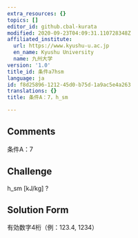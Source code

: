 ```yaml
---
extra_resources: {}
topics: []
editor_id: github.cbal-kurata
modified: 2020-09-23T04:09:31.110728348Z
affiliated_institute:
  url: https://www.kyushu-u.ac.jp
  en_name: Kyushu University
  name: 九州大学
version: '1.0'
title_id: 条件a7hsm
language: ja
id: f8d25896-1212-45d0-b75d-1a9ac5e4a263
translations: {}
title: 条件A：7，h_sm

---
```


## Comments
条件A：7

## Challenge
h_sm [kJ/kg] ?

## Solution Form
有効数字4桁（例：123.4,  1234）




